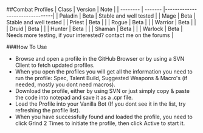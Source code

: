 ##Combat Profiles
| Class    | Version | Note                           |
| -------- | ------- |--------------------------------|
| Paladin  | Beta    |  Stable and well tested        |
| Mage     | Beta    |  Stable and well tested        |
| Priest   | Beta    |                                |
| Rogue    | Beta    |                                |
| Warrior  | Beta    |                                |
| Druid    | Beta    |                                |
| Hunter   | Beta    |                                |
| Shaman   | Beta    |                                |
| Warlock  | Beta    | Needs more testing, if your interested? contact me on the forums       |


###How To Use
- Browse and open a profile in the GitHub Browser or by using a SVN Client to fetch updated profiles.
- When you open the profiles you will get all the information you need to run the profile: Spec, Talent Build, Suggested Weapons & Macro's (if needed, mostly you dont need macros).
- Download the profile, either by using SVN or just simply copy & paste the code into notepad and save it as a .cpr file.
- Load the Profile into your Vanilla Bot (If you dont see it in the list, try refreshing the profile list).
- When you have successfully found and loaded the profile, you need to click Grind 2 Times to initiate the profile, then click Active to start it.
